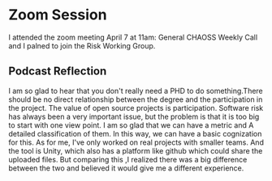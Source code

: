 # Zoom Session
I attended the zoom meeting April 7 at 11am: General CHAOSS Weekly Call and I palned to join the Risk Working Group.


## Podcast Reflection
  I am so glad to hear that you don't really need a PHD to do something.There should be no direct relationship between the degree and the participation in the project. The value of open source projects is participation.
 Software risk has always been a very important issue, but the problem is that it is too big to start with one view point. I am so glad that we can have a metric and  A detailed classification of them. In this way, we can have a basic cognization for this.
 As for me, I've only worked on real projects with smaller teams. And the tool is Unity, which also has a platform like github which could share the uploaded files. But comparing this ,I realized there was a big difference between the two and believed it would give me a different experience.
